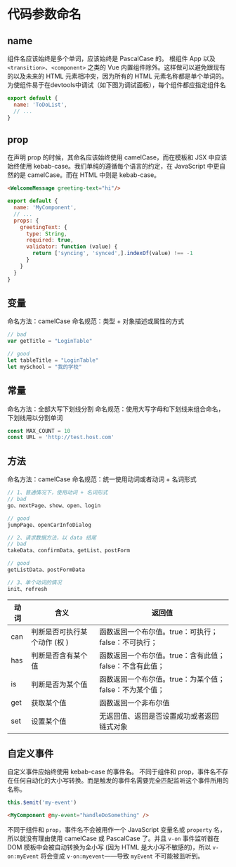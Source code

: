 # 代码参数命名

## name
组件名应该始终是多个单词，应该始终是 PascalCase 的。 根组件 App 以及 `<transition>`、`<component>` 之类的 Vue 内置组件除外。这样做可以避免跟现有的以及未来的 HTML 元素相冲突，因为所有的 HTML 元素名称都是单个单词的。
为使组件易于在devtools中调试（如下图为调试面板），每个组件都应指定组件名

```js
export default {
  name: 'ToDoList',
  // ...
}

```

## prop

在声明 prop 的时候，其命名应该始终使用 camelCase，而在模板和 JSX 中应该始终使用 kebab-case。我们单纯的遵循每个语言的约定，在 JavaScript 中更自然的是 camelCase。而在 HTML 中则是 kebab-case。

```html
<WelcomeMessage greeting-text="hi"/>
```

```js
export default {
  name: 'MyComponent',
  // ...
  props: {
    greetingText: {
      type: String,
      required: true,
      validator: function (value) {
        return ['syncing', 'synced',].indexOf(value) !== -1
      }
    }
  }
}
```

## 变量

命名方法：camelCase
命名规范：类型 + 对象描述或属性的方式

```js
// bad
var getTitle = "LoginTable"

// good
let tableTitle = "LoginTable"
let mySchool = "我的学校"
```

## 常量
命名方法：全部大写下划线分割
命名规范：使用大写字母和下划线来组合命名，下划线用以分割单词

```js
const MAX_COUNT = 10
const URL = 'http://test.host.com'
```

## 方法

命名方法：camelCase
命名规范：统一使用动词或者动词 + 名词形式

```js
// 1、普通情况下，使用动词 + 名词形式
// bad
go、nextPage、show、open、login

// good
jumpPage、openCarInfoDialog

// 2、请求数据方法，以 data 结尾
// bad
takeData、confirmData、getList、postForm

// good
getListData、postFormData

// 3、单个动词的情况
init、refresh
```
| 动词 | 含义                         | 返回值                                                  |
| ---- | ---------------------------- | ------------------------------------------------------- |
| can  | 判断是否可执行某个动作 (权 ) | 函数返回一个布尔值。true：可执行；false：不可执行；     |
| has  | 判断是否含有某个值           | 函数返回一个布尔值。true：含有此值；false：不含有此值； |
| is   | 判断是否为某个值             | 函数返回一个布尔值。true：为某个值；false：不为某个值； |
| get  | 获取某个值                   | 函数返回一个非布尔值                                    |
| set  | 设置某个值                   | 无返回值、返回是否设置成功或者返回链式对象              |


## 自定义事件

自定义事件应始终使用 kebab-case 的事件名。
不同于组件和 prop，事件名不存在任何自动化的大小写转换。而是触发的事件名需要完全匹配监听这个事件所用的名称。

```js
this.$emit('my-event')
```

```html
<MyComponent @my-event="handleDoSomething" />
```
不同于组件和 `prop`，事件名不会被用作一个 JavaScript 变量名或 `property` 名，所以就没有理由使用 camelCase 或 PascalCase 了。并且 `v-on` 事件监听器在 DOM 模板中会被自动转换为全小写 (因为 HTML 是大小写不敏感的)，所以 `v-on:myEvent` 将会变成 `v-on:myevent`——导致 `myEvent` 不可能被监听到。

